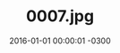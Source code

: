 ---
layout: post
title: "0007.jpg"
date: 2016-01-01 00:00:01 -0300
categories: politica
tags:
- educacao
- educação
image: 
  thumbnail: assets/images/0007.jpg
---